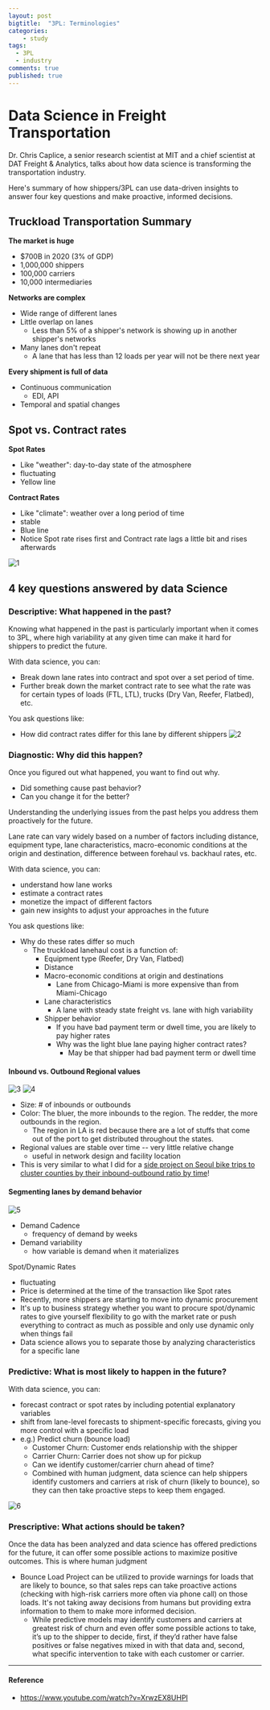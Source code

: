 ```yaml
---
layout: post
bigtitle:  "3PL: Terminologies"
categories:
    - study
tags:
  - 3PL
  - industry
comments: true
published: true
---
```


# Data Science in Freight Transportation

Dr. Chris Caplice, a senior research scientist at MIT and a chief scientist at DAT Freight & Analytics, talks about how data science is transforming the transportation industry.

Here's summary of how shippers/3PL can use data-driven insights to answer four key questions and make proactive, informed decisions.


## Truckload Transportation Summary

**The market is huge**
- $700B in 2020 (3% of GDP)
- 1,000,000 shippers
- 100,000 carriers
- 10,000 intermediaries

**Networks are complex**
- Wide range of different lanes
- Little overlap on lanes
  - Less than 5% of a shipper's network is showing up in another shipper's networks
- Many lanes don't repeat
  - A lane that has less than 12 loads per year will not be there next year

**Every shipment is full of data**
- Continuous communication
  - EDI, API
- Temporal and spatial changes


## Spot vs. Contract rates

**Spot Rates**
- Like "weather": day-to-day state of the atmosphere
- fluctuating
- Yellow line

**Contract Rates**
- Like "climate": weather over a long period of time
- stable
- Blue line
- Notice Spot rate rises first and Contract rate lags a little bit and rises afterwards

![1](/assets/img/Study/Data-Science-3PL/1.png)

## 4 key questions answered by data Science

### Descriptive: What happened in the past?

Knowing what happened in the past is particularly important when it comes to 3PL, where high variability at any given time can make it hard for shippers to predict the future.

With data science, you can:
- Break down lane rates into contract and spot over a set period of time.
- Further break down the market contract rate to see what the rate was for certain types of loads (FTL, LTL), trucks (Dry Van, Reefer, Flatbed), etc.

You ask questions like:
- How did contract rates differ for this lane by different shippers
![2](/assets/img/Study/Data-Science-3PL/2.png)

### Diagnostic: Why did this happen?

Once you figured out what happened, you want to find out why.
- Did something cause past behavior?
- Can you change it for the better?

Understanding the underlying issues from the past helps you address them proactively for the future.

Lane rate can vary widely based on a number of factors including distance, equipment type, lane characteristics, macro-economic conditions at the origin and destination, difference between forehaul vs. backhaul rates, etc.

With data science, you can:

- understand how lane works
- estimate a contract rates
- monetize the impact of different factors
- gain new insights to adjust your approaches in the future

You ask questions like:

- Why do these rates differ so much
  - The truckload lanehaul cost is a function of:
    - Equipment type (Reefer, Dry Van, Flatbed)
    - Distance
    - Macro-economic conditions at origin and destinations
      - Lane from Chicago-Miami is more expensive than from Miami-Chicago
    - Lane characteristics
      - A lane with steady state freight vs. lane with high variability
    - Shipper behavior
      - If you have bad payment term or dwell time, you are likely to pay higher rates
      - Why was the light blue lane paying higher contract rates?
        - May be that shipper had bad payment term or dwell time

#### Inbound vs. Outbound Regional values

![3](/assets/img/Study/Data-Science-3PL/3.png)
![4](/assets/img/Study/Data-Science-3PL/4.png)

- Size: # of inbounds or outbounds
- Color: The bluer, the more inbounds to the region. The redder, the more outbounds in the region.
  - The region in LA is red because there are a lot of stuffs that come out of the port to get distributed throughout the states.
- Regional values are stable over time -- very little relative change
  - useful in network design and facility location
- This is very similar to what I did for a [side project on Seoul bike trips to cluster counties by their inbound-outbound ratio by time](https://jiehwan94.github.io/project/side-projects/2021-10-10-Seoul-Bike-Trips-EDA/)!

#### Segmenting lanes by demand behavior
![5](/assets/img/Study/Data-Science-3PL/5.png)

- Demand Cadence
  - frequency of demand by weeks
- Demand variability
  - how variable is demand when it materializes

Spot/Dynamic Rates
- fluctuating
- Price is determined at the time of the transaction like Spot rates
- Recently, more shippers are starting to move into dynamic procurement
- It's up to business strategy whether you want to procure spot/dynamic rates to give yourself flexibility to go with the market rate or push everything to contract as much as possible and only use dynamic only when things fail
- Data science allows you to separate those by analyzing characteristics for a specific lane



### Predictive: What is most likely to happen in the future?

With data science, you can:

- forecast contract or spot rates by including potential explanatory variables
- shift from lane-level forecasts to shipment-specific forecasts, giving you more control with a specific load
- e.g.) Predict churn (bounce load)
  - Customer Churn: Customer ends relationship with the shipper
  - Carrier Churn: Carrier does not show up for pickup
  - Can we identify customer/carrier churn ahead of time?
  - Combined with human judgment, data science can help shippers identify customers and carriers at risk of churn (likely to bounce), so they can then take proactive steps to keep them engaged.

![6](/assets/img/Study/Data-Science-3PL/6.png)

####

### Prescriptive: What actions should be taken?

Once the data has been analyzed and data science has offered predictions for the future, it can offer some possible actions to maximize positive outcomes. This is where human judgment

- Bounce Load Project can be utilized to provide warnings for loads that are likely to bounce, so that sales reps can take proactive actions (checking with high-risk carriers more often via phone call) on those loads. It's not taking away decisions from humans but providing extra information to them to make more informed decision.
  - While predictive models may identify customers and carriers at greatest risk of churn and even offer some possible actions to take, it’s up to the shipper to decide, first, if they’d rather have false positives or false negatives mixed in with that data and, second, what specific intervention to take with each customer or carrier.


---


#### Reference
- https://www.youtube.com/watch?v=XrwzEX8UHPI
